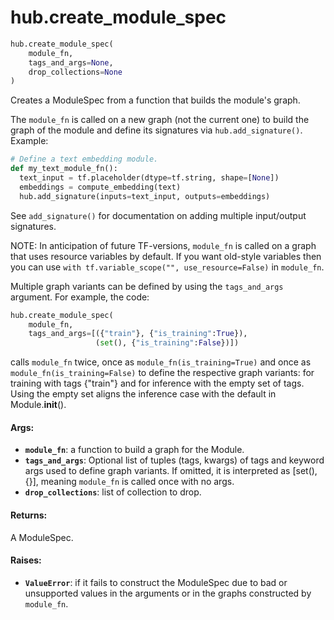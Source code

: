 <div itemscope itemtype="http://developers.google.com/ReferenceObject">
<meta itemprop="name" content="hub.create_module_spec" />
</div>

# hub.create_module_spec

``` python
hub.create_module_spec(
    module_fn,
    tags_and_args=None,
    drop_collections=None
)
```

Creates a ModuleSpec from a function that builds the module's graph.

The `module_fn` is called on a new graph (not the current one) to build the
graph of the module and define its signatures via `hub.add_signature()`.
Example:

```python
# Define a text embedding module.
def my_text_module_fn():
  text_input = tf.placeholder(dtype=tf.string, shape=[None])
  embeddings = compute_embedding(text)
  hub.add_signature(inputs=text_input, outputs=embeddings)
```

See `add_signature()` for documentation on adding multiple input/output
signatures.

NOTE: In anticipation of future TF-versions, `module_fn` is called on a graph
that uses resource variables by default. If you want old-style variables then
you can use `with tf.variable_scope("", use_resource=False)` in `module_fn`.

Multiple graph variants can be defined by using the `tags_and_args` argument.
For example, the code:

```python
hub.create_module_spec(
    module_fn,
    tags_and_args=[({"train"}, {"is_training":True}),
                   (set(), {"is_training":False})])
```

calls `module_fn` twice, once as `module_fn(is_training=True)` and once as
`module_fn(is_training=False)` to define the respective graph variants:
for training with tags {"train"} and for inference with the empty set of tags.
Using the empty set aligns the inference case with the default in
Module.__init__().

#### Args:

* <b>`module_fn`</b>: a function to build a graph for the Module.
* <b>`tags_and_args`</b>: Optional list of tuples (tags, kwargs) of tags and keyword
    args used to define graph variants. If omitted, it is interpreted as
    [set(), {}], meaning `module_fn` is called once with no args.
* <b>`drop_collections`</b>: list of collection to drop.


#### Returns:

A ModuleSpec.


#### Raises:

* <b>`ValueError`</b>: if it fails to construct the ModuleSpec due to bad or
    unsupported values in the arguments or in the graphs constructed by
    `module_fn`.